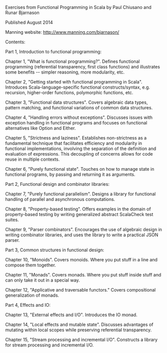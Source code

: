 Exercises from Functional Programming in Scala by Paul Chiusano and Runar Bjarnason

Published August 2014

Manning website:
http://www.manning.com/bjarnason/

Contents:


Part 1, Introduction to functional programming:

Chapter 1, "What is functional programming?". Defines functional programming (referential transparency, first class functions) and illustrates some benefits -- simpler reasoning, more modularity, etc.

Chapter 2, "Getting started with functional programming in Scala". Introduces Scala-language-specific functional constructs/syntax, e.g. recursion, higher-order functions, polymorphic functions, etc.

Chapter 3, "Functional data structures". Covers algebraic data types, pattern matching, and functional variations of common data structures.

Chapter 4, "Handling errors without exceptions". Discusses issues with exception handling in functional programs and focuses on functional alternatives like Option and Either.

Chapter 5, "Strictness and laziness". Establishes non-strictness as a fundamental technique that facilitates  efficiency and modularity in functional implementations, involving the separation of the definition and evaluation of expressions. This decoupling of concerns allows for code reuse in multiple contexts. 

Chapter 6, "Purely functional state". Touches on how to manage state in functional programs, by passing and returning it as arguments.


Part 2, Functional design and combinator libraries:

Chapter 7, "Purely functional parallelism". Designs a library for functional handling of parallel and asynchronous computations.

Chapter 8, "Property-based testing". Offers examples in the domain of property-based testing by writing generalized abstract ScalaCheck test suites.

Chapter 9, "Parser combinators". Encourages the use of algebraic design in writing combinator libraries, and uses the library to write a practical JSON parser.

Part 3, Common structures in functional design:

Chapter 10, "Monoids". Covers monoids. Where you put stuff in a line and compose them together.

Chapter 11, "Monads". Covers monads. Where you put stuff inside stuff and can only take it out in a special way.

Chapter 12, "Applicative and traversable functors." Covers compositional generalization of monads.

Part 4, Effects and IO:

Chapter 13, "External effects and I/O". Introduces the IO monad.

Chapter 14, "Local effects and mutable state". Discusses advantages of mutating within local scopes while preserving referential transparency.

Chapter 15, "Stream processing and incremental I/O". Constructs a library for stream processing and incremental I/O.
